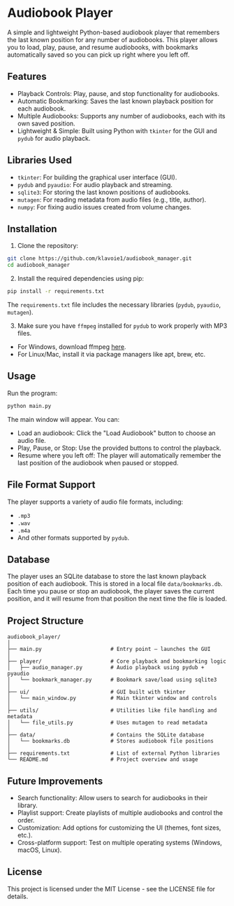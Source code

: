  # Audiobook Player

A simple and lightweight Python-based audiobook player that remembers the last known position for any number of 
audiobooks. This player allows you to load, play, pause, and resume audiobooks, with bookmarks automatically 
saved so you can pick up right where you left off.

## Features
- Playback Controls: Play, pause, and stop functionality for audiobooks.
- Automatic Bookmarking: Saves the last known playback position for each audiobook.
- Multiple Audiobooks: Supports any number of audiobooks, each with its own saved position.
- Lightweight & Simple: Built using Python with `tkinter` for the GUI and `pydub` for audio playback.

## Libraries Used
- `tkinter`: For building the graphical user interface (GUI).
- `pydub` and `pyaudio`: For audio playback and streaming.
- `sqlite3`: For storing the last known positions of audiobooks.
- `mutagen`: For reading metadata from audio files (e.g., title, author).
- `numpy`: For fixing audio issues created from volume changes.

## Installation
1. Clone the repository:
```bash
git clone https://github.com/klavoie1/audiobook_manager.git
cd audiobook_manager
```

2. Install the required dependencies using pip:
```bash
pip install -r requirements.txt 
```
The `requirements.txt` file includes the necessary libraries (`pydub`, `pyaudio`, `mutagen`).

3. Make sure you have `ffmpeg` installed for `pydub` to work properly with MP3 files.
- For Windows, download ffmpeg <a href="https://ffmpeg.org/download.html">here</a>.
- For Linux/Mac, install it via package managers like apt, brew, etc.

## Usage
Run the program:

```bash
python main.py
```

The main window will appear. You can:
- Load an audiobook: Click the "Load Audiobook" button to choose an audio file.
- Play, Pause, or Stop: Use the provided buttons to control the playback.
- Resume where you left off: The player will automatically remember the last position of the audiobook when paused or stopped.

## File Format Support
The player supports a variety of audio file formats, including:

- `.mp3`
- `.wav`
- `.m4a`
- And other formats supported by `pydub`.

## Database
The player uses an SQLite database to store the last known playback position of each audiobook. 
This is stored in a local file `data/bookmarks.db`. Each time you pause or stop an audiobook, 
the player saves the current position, and it will resume from that position the next time the file is loaded.

## Project Structure
```graphsql
audiobook_player/
│
├── main.py                      # Entry point – launches the GUI
│ 
├── player/                      # Core playback and bookmarking logic
│   ├── audio_manager.py         # Audio playback using pydub + pyaudio
│   └── bookmark_manager.py      # Bookmark save/load using sqlite3
│ 
├── ui/                          # GUI built with tkinter
│   └── main_window.py           # Main tkinter window and controls
│ 
├── utils/                       # Utilities like file handling and metadata
│   └── file_utils.py            # Uses mutagen to read metadata
│ 
├── data/                        # Contains the SQLite database
│   └── bookmarks.db             # Stores audiobook file positions
│ 
├── requirements.txt             # List of external Python libraries
└── README.md                    # Project overview and usage
```

## Future Improvements

- Search functionality: Allow users to search for audiobooks in their library.
- Playlist support: Create playlists of multiple audiobooks and control the order. 
- Customization: Add options for customizing the UI (themes, font sizes, etc.).
- Cross-platform support: Test on multiple operating systems (Windows, macOS, Linux).

## License

This project is licensed under the MIT License - see the LICENSE file for details.
